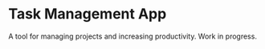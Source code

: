 <h1 id="title">Task Management App</h1>

<p id="description">A tool for managing projects and increasing productivity. Work in progress.</p>